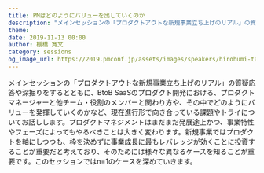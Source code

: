 ```yaml
---
title: PMはどのようにバリューを出していくのか
description: "メインセッションの「プロダクトアウトな新規事業立ち上げのリアル」の質疑応答や深掘りをするとともに、BtoB SaaSのプロダクト開発における、プロダクトマネージャーと他チーム・役割のメンバーと関わり方や、その中でどのようにバリューを発揮していくのかなど、現在進行形で向き合っている課題やトライについてお話しします。プロダクトマネジメントはまだまだ発展途上かつ、事業特性やフェーズによってもやるべきことは大きく変わります。新規事業ではプロダクトを軸にしつつも、枠を決めずに事業成長に最もレバレッジが効くことに投資することが重要だと考えており、そのためには様々な異なるケースを知ることが重要です。このセッションではn=1のケースを深めていきます。"
theme: 
date: 2019-11-13 00:00
author: 棚橋 寛文
category: sessions
og_image_url: https://2019.pmconf.jp/assets/images/speakers/hirohumi-tanahashi.png
---
```


メインセッションの「プロダクトアウトな新規事業立ち上げのリアル」の質疑応答や深掘りをするとともに、BtoB SaaSのプロダクト開発における、プロダクトマネージャーと他チーム・役割のメンバーと関わり方や、その中でどのようにバリューを発揮していくのかなど、現在進行形で向き合っている課題やトライについてお話しします。プロダクトマネジメントはまだまだ発展途上かつ、事業特性やフェーズによってもやるべきことは大きく変わります。新規事業ではプロダクトを軸にしつつも、枠を決めずに事業成長に最もレバレッジが効くことに投資することが重要だと考えており、そのためには様々な異なるケースを知ることが重要です。このセッションではn=1のケースを深めていきます。